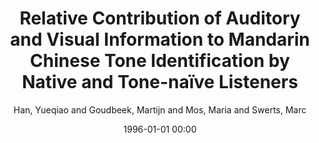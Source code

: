 ---
layout: post
title: Relative Contribution of Auditory and Visual Information to Mandarin Chinese Tone Identification by Native and Tone-naïve Listeners

date: 1996-01-01 00:00
author: Han, Yueqiao and Goudbeek, Martijn and Mos, Maria and Swerts, Marc
tags: ["auditory-visual perception","mandarin chinese tone identification","mcgurk effect","congruent and incongruent","native and tone-naïve participants"]
journal: Language and Speech

link: https://doi.org/10.1177/0023830919889995

year: 2020
---